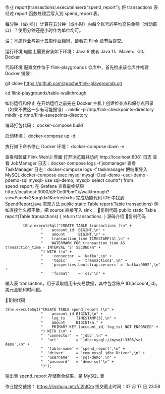 作业
report(transactions).executeInsert(“spend_report”);
将 transactions 表经过 report 函数处理后写入到 spend_report 表。

每分钟（或小时）计算在五分钟（或小时）内每个账号的平均交易金额（滑动窗口）？使用分钟还是小时作为单位均可。

注：本周作业与第十五周作业相同，请看完 Flink 章节后提交。

运行环境
电脑上需要安装如下环境：Java 8 或者 Java 11、Maven、Git、Docker

代码环境
配置文件位于 flink-playgrounds 仓库中，首先检出该仓库并构建 Docker 镜像：

git clone  https://github.com/apache/flink-playgrounds.git

cd flink-playgrounds/table-walkthrough

如何运行和停止
在开始运行之前先在 Docker 主机上创建检查点和保存点目录
（如果不做这一步有可能报错）:
mkdir -p /tmp/flink-checkpoints-directory
mkdir -p /tmp/flink-savepoints-directory

编译打包代码：
docker-compose build

启动环境：
docker-compose up -d

执行如下命令停止 Docker 环境：
docker-compose down -v

查看和验证
Flink WebUI 界面
打开浏览器并访问 http://localhost:8081
日志
查看 JobManager 日志：docker-compose logs -f jobmanager
查看 TaskManager 日志：docker-compose logs -f taskmanager
把结果导入 MySQL
docker-compose exec mysql mysql -Dsql-demo -usql-demo -pdemo-sql
mysql> use sql-demo;
mysql> select count(*) from spend_report;
在 Grafana 查看最终结果
 http://localhost:3000/d/FOe0PbmGk/walkthrough?viewPanel=2&orgId=1&refresh=5s
完成功能代码
IDE 中找到 SpendReport.java
实现方法 public static Table report(Table transactions)
例如直接什么都不做，把 source 直接写入 sink：
复制代码
public static Table report(Table transactions) {
        return transactions;
    }
源码介绍
复制代码
```
        tEnv.executeSql("CREATE TABLE transactions (\n" +
                "    account_id  BIGINT,\n" +
                "    amount      BIGINT,\n" +
                "    transaction_time TIMESTAMP(3),\n" +
                "    WATERMARK FOR transaction_time AS transaction_time - INTERVAL '5' SECOND\n" +
                ") WITH (\n" +
                "    'connector' = 'kafka',\n" +
                "    'topic'     = 'transactions',\n" +
                "    'properties.bootstrap.servers' = 'kafka:9092',\n" +
                "    'format'    = 'csv'\n" +
```
输入表 transaction，用于读取信用卡交易数据，其中包含账户 ID(account_id)，美元金额和时间戳。

复制代码
```
tEnv.executeSql("CREATE TABLE spend_report (\n" +
                "    account_id BIGINT,\n" +
                "    log_ts     TIMESTAMP(3),\n" +
                "    amount     BIGINT\n," +
                "    PRIMARY KEY (account_id, log_ts) NOT ENFORCED" +
                ") WITH (\n" +
                "  'connector'  = 'jdbc',\n" +
                "  'url'        = 'jdbc:mysql://mysql:3306/sql-demo',\n" +
                "  'table-name' = 'spend_report',\n" +
                "  'driver'     = 'com.mysql.jdbc.Driver',\n" +
                "  'username'   = 'sql-demo',\n" +
                "  'password'   = 'demo-sql'\n" +
                ")");
```
输出表 spend_report 存储聚合结果，是 MySQL 表

作业提交链接： https://jinshuju.net/f/l2hICm
提交截止时间：07 月 17 日 23:59